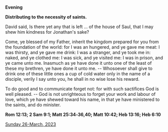 **Evening**

**Distributing to the necessity of saints.**
 
David said, Is there yet any that is left ... of the house of Saul, that I may shew him kindness for Jonathan's sake?
 
Come, ye blessed of my Father, inherit the kingdom prepared for you from the foundation of the world: for I was an hungered, and ye gave me meat: I was thirsty, and ye gave me drink: I was a stranger, and ye took me in: naked, and ye clothed me: I was sick, and ye visited me: I was in prison, and ye came unto me. Inasmuch as ye have done it unto one of the least of these my brethren, ye have done it unto me. -- Whosoever shall give to drink one of these little ones a cup of cold water only in the name of a disciple, verily I say unto you, he shall in no wise lose his reward.
 
To do good and to communicate forget not: for with such sactifices God is well pleased. -- God is not unrighteous to forget your work and labour of love, which ye have shewed toward his name, in that ye have ministered to the saints, and do minister.  

**Rom 12:13; 2 Sam 9:1; Matt 25:34‑36,40; Matt 10:42; Heb 13:16; Heb 6:10**

[Sunday 26-March, 2023](https://t.me/daily_light)
